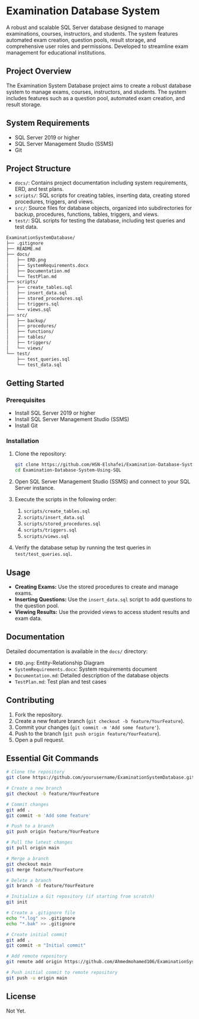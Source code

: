 # Examination Database System 
A robust and scalable SQL Server database designed to manage examinations, courses, instructors, and students. The system features automated exam creation, question pools, result storage, and comprehensive user roles and permissions. Developed to streamline exam management for educational institutions.

## Project Overview
The Examination System Database project aims to create a robust database system to manage exams, courses, instructors, and students. The system includes features such as a question pool, automated exam creation, and result storage.

## System Requirements
- SQL Server 2019 or higher
- SQL Server Management Studio (SSMS)
- Git

## Project Structure
- `docs/`: Contains project documentation including system requirements, ERD, and test plans.
- `scripts/`: SQL scripts for creating tables, inserting data, creating stored procedures, triggers, and views.
- `src/`: Source files for database objects, organized into subdirectories for backup, procedures, functions, tables, triggers, and views.
- `test/`: SQL scripts for testing the database, including test queries and test data.
  
```sh
ExaminationSystemDatabase/
├── .gitignore
├── README.md
├── docs/
│   ├── ERD.png
│   ├── SystemRequirements.docx
│   ├── Documentation.md
│   └── TestPlan.md
├── scripts/
│   ├── create_tables.sql
│   ├── insert_data.sql
│   ├── stored_procedures.sql
│   ├── triggers.sql
│   └── views.sql
├── src/
│   ├── backup/
│   ├── procedures/
│   ├── functions/
│   ├── tables/
│   ├── triggers/
│   └── views/
└── test/
    ├── test_queries.sql
    └── test_data.sql
```


## Getting Started

### Prerequisites
- Install SQL Server 2019 or higher
- Install SQL Server Management Studio (SSMS)
- Install Git

### Installation

1. Clone the repository:
    ```sh
    git clone https://github.com/HSN-Elshafei/Examination-Database-System-Using-SQL.git
    cd Examination-Database-System-Using-SQL
    ```

2. Open SQL Server Management Studio (SSMS) and connect to your SQL Server instance.

3. Execute the scripts in the following order:
    1. `scripts/create_tables.sql`
    2. `scripts/insert_data.sql`
    3. `scripts/stored_procedures.sql`
    4. `scripts/triggers.sql`
    5. `scripts/views.sql`

4. Verify the database setup by running the test queries in `test/test_queries.sql`.

## Usage

- **Creating Exams:** Use the stored procedures to create and manage exams.
- **Inserting Questions:** Use the `insert_data.sql` script to add questions to the question pool.
- **Viewing Results:** Use the provided views to access student results and exam data.

## Documentation

Detailed documentation is available in the `docs/` directory:
- `ERD.png`: Entity-Relationship Diagram
- `SystemRequirements.docx`: System requirements document
- `Documentation.md`: Detailed description of the database objects
- `TestPlan.md`: Test plan and test cases

## Contributing

1. Fork the repository.
2. Create a new feature branch (`git checkout -b feature/YourFeature`).
3. Commit your changes (`git commit -m 'Add some feature'`).
4. Push to the branch (`git push origin feature/YourFeature`).
5. Open a pull request.

## Essential Git Commands

```sh
# Clone the repository
git clone https://github.com/yourusername/ExaminationSystemDatabase.git

# Create a new branch
git checkout -b feature/YourFeature

# Commit changes
git add .
git commit -m 'Add some feature'

# Push to a branch
git push origin feature/YourFeature

# Pull the latest changes
git pull origin main

# Merge a branch
git checkout main
git merge feature/YourFeature

# Delete a branch
git branch -d feature/YourFeature

# Initialize a Git repository (if starting from scratch)
git init

# Create a .gitignore file
echo "*.log" >> .gitignore
echo "*.bak" >> .gitignore

# Create initial commit
git add .
git commit -m "Initial commit"

# Add remote repository
git remote add origin https://github.com/Ahmedmohamed106/ExaminationSystemDatabase.git

# Push initial commit to remote repository
git push -u origin main
```

## License
Not Yet.
